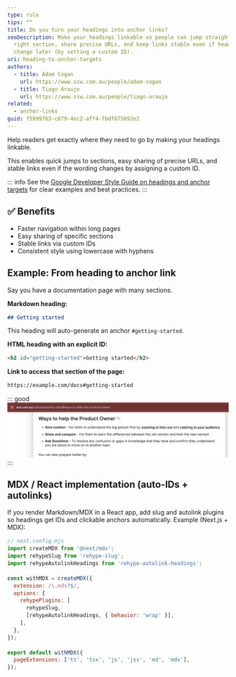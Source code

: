 ```yaml
---
type: rule
tips: ""
title: Do you turn your headings into anchor links?
seoDescription: Make your headings linkable so people can jump straight to the
  right section, share precise URLs, and keep links stable even if headings
  change later (by setting a custom ID).
uri: heading-to-anchor-targets
authors:
  - title: Adam Cogan
    url: https://www.ssw.com.au/people/adam-cogan
  - title: Tiago Araujo
    url: https://www.ssw.com.au/people/tiago-araujo
related:
  - anchor-links
guid: f5999763-c079-4ec2-aff4-fbdf675b92e2
---
```

Help readers get exactly where they need to go by making your headings linkable. 

This enables quick jumps to sections, easy sharing of precise URLs, and stable links even if the wording changes by assigning a custom ID. 

<!--endintro-->

::: info
See the [Google Developer Style Guide on headings and anchor targets](https://developers.google.com/style/headings-targets) for clear examples and best practices.
:::

## ✅ Benefits

* Faster navigation within long pages
* Easy sharing of specific sections
* Stable links via custom IDs
* Consistent style using lowercase with hyphens

## Example: From heading to anchor link

Say you have a documentation page with many sections.

**Markdown heading:**

```md
## Getting started
```

This heading will auto-generate an anchor `#getting-started`.

**HTML heading with an explicit ID:**

```html
<h2 id="getting-started">Getting started</h2>
```

**Link to access that section of the page:**

```html
https://example.com/docs#getting-started
```

::: good
![Figure: Click the heading (or its link icon) to get a URL that takes you straight to that section of the page](heading-anchor-link-good-example.png)
:::

## MDX / React implementation (auto-IDs + autolinks)

If you render Markdown/MDX in a React app, add slug and autolink plugins so headings get IDs and clickable anchors automatically. Example (Next.js + MDX):

```js
// next.config.mjs
import createMDX from '@next/mdx';
import rehypeSlug from 'rehype-slug';
import rehypeAutolinkHeadings from 'rehype-autolink-headings';

const withMDX = createMDX({
  extension: /\.mdx?$/,
  options: {
    rehypePlugins: [
      rehypeSlug,
      [rehypeAutolinkHeadings, { behavior: 'wrap' }],
    ],
  },
});

export default withMDX({
  pageExtensions: ['ts', 'tsx', 'js', 'jsx', 'md', 'mdx'],
});
```
